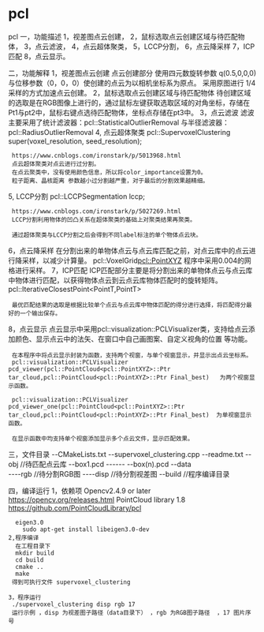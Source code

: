 # pcl
pcl
一，功能描述
  1，视差图点云创建，
  2，鼠标选取点云创建区域与待匹配物体，
  3，点云滤波，
  4，点云超体聚类，
  5，LCCP分割，
  6，点云降采样
  7，ICP匹配
  8，点云显示。
  
二，功能解释
  1，视差图点云创建
     点云创建部分 使用四元数旋转参数 q(0.5,0,0,0) 与位移参数（0，0，0）使创建的点云为以相机坐标系为原点。
     采用原图进行 1/4 采样的方式加速点云创建。
  2，鼠标选取点云创建区域与待匹配物体
     待创建区域的选取是在RGB图像上进行的，通过鼠标左键获取选取区域的对角坐标，存储在Pt1与pt2中，鼠标右键点选待匹配物体，坐标点存储在pt3中。
  3，点云滤波
     滤波主要采用了统计滤波器：pcl::StatisticalOutlierRemoval
                与半径滤波器：pcl::RadiusOutlierRemoval
  4, 点云超体聚类
     pcl::SupervoxelClustering<PointT> super(voxel_resolution, seed_resolution);
     
     https://www.cnblogs.com/ironstark/p/5013968.html
     点云超体聚类对点云进行过分割。
     在点云聚类中，没有使用颜色信息，所以将color_importance设置为0。
     粒子距离、晶核距离 参数越小过分割越严重，对于最后的分割效果越精细。
  5, LCCP分割
     pcl::LCCPSegmentation<PointT> lccp;
     
     https://www.cnblogs.com/ironstark/p/5027269.html
     LCCP分割利用物体的凹凸关系在超体聚类的基础上对聚类结果再聚类。
     
     通过超体聚类与LCCP分割之后会得到不同label标注的单个物体点云块。
  6，点云降采样
     在分割出来的单物体点云与点云库匹配之前，对点云库中的点云进行降采样，以减少计算量。
     pcl::VoxelGrid<pcl::PointXYZ>  程序中采用0.004的网格进行采样。
  7，ICP匹配
     ICP匹配部分主要是将分割出来的单物体点云与点云库中物体进行匹配，以获得物体点云到云点云库物体匹配时的旋转矩阵。
     pcl::IterativeClosestPoint<PointT,PointT> 
     
     最优匹配结果的选取是根据比较单个点云与点云库中物体匹配的得分进行选择，将匹配得分最好的一个输出保存。
  8，点云显示
     点云显示中采用pcl::visualization::PCLVisualizer类，支持给点云添加颜色、显示点云中的法矢、在窗口中自己画图案、自定义视角的位置 等功能。
     
     在本程序中将点云显示封装为函数，支持两个视窗，与单个视窗显示，并显示出点云坐标系。
     pcl::visualization::PCLVisualizer  pcd_viewer(pcl::PointCloud<pcl::PointXYZ>::Ptr tar_cloud,pcl::PointCloud<pcl::PointXYZ>::Ptr Final_best)   为两个视窗显示函数。
     
     pcl::visualization::PCLVisualizer  pcd_viewer_one(pcl::PointCloud<pcl::PointXYZ>::Ptr tar_cloud,pcl::PointCloud<pcl::PointXYZ>::Ptr Final_best)  为单视窗显示函数。
     
     在显示函数中均支持单个视窗添加显示多个点云文件，显示匹配效果。
     
 
三，文件目录
    --CMakeLists.txt
    --supervoxel_clustering.cpp
    --readme.txt
    --obj   //待匹配点云库
      --box1.pcd
      ------
      --box(n).pcd 
    --data   
    ----rgb //待分割RGB图
    ----disp //待分割视差图
    --build //程序编译目录
    
四，编译运行
    1，依赖项
      Opencv2.4.9 or later
        https://opencv.org/releases.html
      PointCloud library 1.8
        https://github.com/PointCloudLibrary/pcl
     
      eigen3.0
        sudo apt-get install libeigen3.0-dev
    2,程序编译
      在工程目录下
      mkdir build
      cd build
      cmake ..
      make 
     得到可执行文件 supervoxel_clustering
     
    3，程序运行
     ./supervoxel_clustering disp rgb 17
     运行示例 ，disp 为视差图子路径（data目录下） ，rgb 为RGB图子路径  ，17 图片序号
